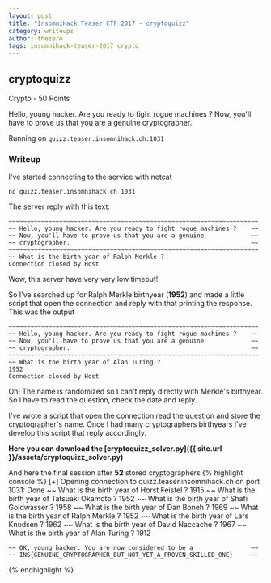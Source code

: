 ```yaml
---
layout: post
title: "InsomniHack Teaser CTF 2017 - cryptoquizz"
category: writeups
author: thezero
tags: insomnihack-teaser-2017 crypto
---
```


## cryptoquizz
Crypto - 50 Points

Hello, young hacker. Are you ready to fight rogue machines ? Now, you'll have to prove us that you are a genuine cryptographer.

Running on `quizz.teaser.insomnihack.ch:1031`


### Writeup
I've started connecting to the service with netcat

`nc quizz.teaser.insomnihack.ch 1031`

The server reply with this text:

    ~~~~~~~~~~~~~~~~~~~~~~~~~~~~~~~~~~~~~~~~~~~~~~~~~~~~~~~~~~~~~~~~~~~~~
    ~~ Hello, young hacker. Are you ready to fight rogue machines ?    ~~
    ~~ Now, you'll have to prove us that you are a genuine             ~~
    ~~ cryptographer.                                                  ~~
    ~~~~~~~~~~~~~~~~~~~~~~~~~~~~~~~~~~~~~~~~~~~~~~~~~~~~~~~~~~~~~~~~~~~~~
    ~~ What is the birth year of Ralph Merkle ?
    Connection closed by Host

Wow, this server have very very low timeout!

So I've searched up for Ralph Merkle birthyear (**1952**) and made a little script that open the connection
and reply with that printing the response. This was the output

    ~~~~~~~~~~~~~~~~~~~~~~~~~~~~~~~~~~~~~~~~~~~~~~~~~~~~~~~~~~~~~~~~~~~~~
    ~~ Hello, young hacker. Are you ready to fight rogue machines ?    ~~
    ~~ Now, you'll have to prove us that you are a genuine             ~~
    ~~ cryptographer.                                                  ~~
    ~~~~~~~~~~~~~~~~~~~~~~~~~~~~~~~~~~~~~~~~~~~~~~~~~~~~~~~~~~~~~~~~~~~~~
    ~~ What is the birth year of Alan Turing ?
	1952
    Connection closed by Host

Oh! The name is randomized so I can't reply directly with Merkle's birthyear.
So I have to read the question, check the date and reply.

I've wrote a script that open the connection read the question and store the cryptographer's name.
Once I had many cryptographers birthyears I've develop this script that reply accordingly.

**Here you can download the [cryptoquizz_solver.py]({{ site.url }}/assets/cryptoquizz_solver.py)**

And here the final session after **52** stored cryptographers
{% highlight console %}
[+] Opening connection to quizz.teaser.insomnihack.ch on port 1031: Done
~~ What is the birth year of Horst Feistel ?
1915
~~ What is the birth year of Tatsuaki Okamoto ?
1952
~~ What is the birth year of Shafi Goldwasser ?
1958
~~ What is the birth year of Dan Boneh ?
1969
~~ What is the birth year of Ralph Merkle ?
1952
~~ What is the birth year of Lars Knudsen ?
1962
~~ What is the birth year of David Naccache ?
1967
~~ What is the birth year of Alan Turing ?
1912
~~~~~~~~~~~~~~~~~~~~~~~~~~~~~~~~~~~~~~~~~~~~~~~~~~~~~~~~~~~~~~~~~~~~~
~~ OK, young hacker. You are now considered to be a                ~~
~~ INS{GENUINE_CRYPTOGRAPHER_BUT_NOT_YET_A_PROVEN_SKILLED_ONE}     ~~
~~~~~~~~~~~~~~~~~~~~~~~~~~~~~~~~~~~~~~~~~~~~~~~~~~~~~~~~~~~~~~~~~~~~~
{% endhighlight %}
